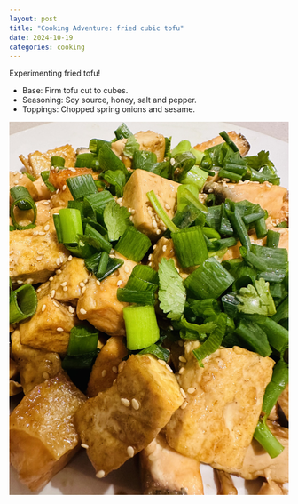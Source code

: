 ```yaml
---
layout: post
title: "Cooking Adventure: fried cubic tofu"
date: 2024-10-19
categories: cooking
---
```


Experimenting fried tofu!

- Base: Firm tofu cut to cubes.
- Seasoning: Soy source, honey, salt and pepper.
- Toppings: Chopped spring onions and sesame.

![Fried tofu](/assets/images/cooking/IMG_2816.jpg)